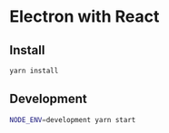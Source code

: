 # Electron with React

## Install

```sh
yarn install
```

## Development

```sh
NODE_ENV=development yarn start
```
